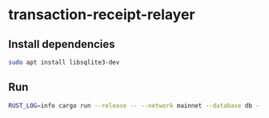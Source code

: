 # transaction-receipt-relayer

## Install dependencies

```bash
sudo apt install libsqlite3-dev
```

## Run

```bash
RUST_LOG=info cargo run --release -- --network mainnet --database db --helios-config-path helios.toml --substrate-config-path ggxchain-config.toml
```
